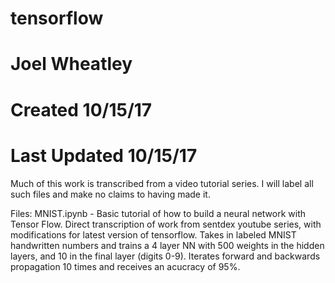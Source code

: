 # tensorflow
# Joel Wheatley
# Created 10/15/17
# Last Updated 10/15/17

Much of this work is transcribed from a video tutorial series. I will label all such files and make no claims to having made it.

Files:
	MNIST.ipynb - Basic tutorial of how to build a neural network with Tensor Flow. Direct transcription of work from sentdex youtube series, with modifications for latest version of tensorflow. 
	Takes in labeled MNIST handwritten numbers and trains a 4 layer NN with 500 weights in the hidden layers, and 10 in the final layer (digits 0-9). Iterates forward and backwards propagation 10 times and receives an acucracy of 95%.